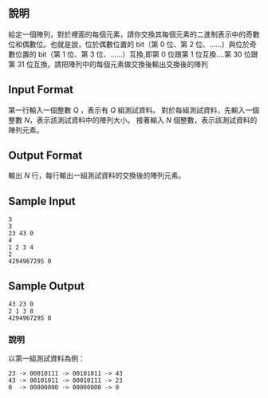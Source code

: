 ## 說明

給定一個陣列，對於裡面的每個元素，請你交換其每個元素的二進制表示中的奇數位和偶數位。也就是說，位於偶數位置的 bit（第 $0$ 位、第 $2$ 位、……）與位於奇數位置的 bit（第 $1$ 位、第 $3$ 位、……）互換,即第 $0$ 位跟第 $1$ 位互換....第 $30$ 位跟第 $31$ 位互換。請把陣列中的每個元素做交換後輸出交換後的陣列

## Input Format

第一行輸入一個整數 $Q$ ，表示有 $Q$ 組測試資料。
對於每組測試資料，先輸入一個整數 $N$，表示該測試資料中的陣列大小。
接著輸入 $N$ 個整數，表示該測試資料的陣列元素。

## Output Format

輸出 $N$ 行，每行輸出一組測試資料的交換後的陣列元素。

## Sample Input

```
3
3
23 43 0
4
1 2 3 4
2
4294967295 0
```

## Sample Output

```
43 23 0
2 1 3 8
4294967295 0
```

### 說明
以第一組測試資料為例：
```
23 -> 00010111 -> 00101011 -> 43
43 -> 00101011 -> 00010111 -> 23
0  -> 00000000 -> 00000000 -> 0
```